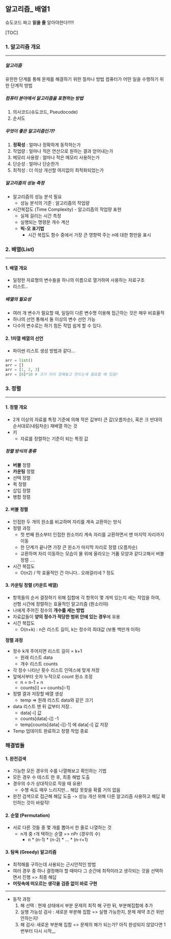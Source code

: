 ## 알고리즘_ 배열1

슈도코드 짜고 **읽을 줄** 알아야한다!!!!! 

[TOC]



### 1. 알고리즘 개요

---

##### 알고리즘

유한한 단계를 통해 문제를 해결하기 위한 절차나 방법
컴퓨터가 어떤 일을 수행하기 위한 단계적 방법



##### 컴퓨터 분야에서 알고리즘을 표현하는 방법

1. 의사코드(슈도코드, Pseudocode)
2. 순서도



##### 무엇이 좋은 알고리즘인가?

1. **정확성** : 얼마나 정확하게 동작하는가
2. 작업량 : 얼마나 적은 연산으로 원하는 결과 얻어내는가
3. 메모리 사용량 : 얼마나 적은 메모리 사용하는가
4. 단순성 : 얼마나 단순한가
5. 최적성 : 더 이상 개선할 여지없이 최적화되었는가



##### 알고리즘의 성능 측정 

- 알고리즘의 성능 분석 필요
  - 성능 분석의 기준 : 알고리즘의 작업량
- 시간복잡도 (Time Complexity) - 알고리즘의 작업량 표현
  - 실제 걸리는 시간 측정
  - 실행되는 명령문 개수 계산
  - **빅-오 표기법**
    - 시간 복잡도 함수 중에서 가장 큰 영향력 주는 n에 대한 항만을 표시



### 2. 배열(List)

---

#### 1. 배열 개요

- 일정한 자료형의 변수들을 하나의 이름으로 열거하여 사용하는 자료구조
- 리스트..

##### 배열의 필요성

- 여러 개 변수가 필요할 때, 일일이 다른 변수명 이용해 접근하는 것은 매우 비효율적
- 하나의 선언 통해서 둘 이상의 변수 선언 가능
- 다수의 변수로는 하기 힘든 작업 쉽게 할 수 있다. 



#### 2. 1차열 배열의 선언 

- 파이썬 리스트 생성 방법과 같다... 

```python
arr = list()
arr = []
arr = [1, 2, 3]
arr = [0]*10 # 크기 미리 정해놓고 만드는게 필요할 때 있음! 
```



### 3. 정렬

---

#### 1. 정렬 개요

- 2개 이상의 자료를 특정 기준에 의해 작은 값부터 큰 값(오름차순), 혹은 크 반대의 순서대로(내림차순) 재배열 하는 것 
- 키
  - 자료를 정렬하는 기준이 되는 특정 값

##### 정렬 방식의 종류

- **버블** 정렬
- **카운팅** 정렬
- 선택 정렬
- 퀵 정렬
- 삽입 정렬
- 병합 정렬



#### 2. 버블 정렬

- 인접한 두 개의 원소를 비교하며 자리를 계속 교환하는 방식 
- 정렬 과정
  - 첫 번째 원소부터 인접한 원소끼리 계속 자리를 교환하면서 맨 마지막 자리까지 이동
  - 한 단계가 끝나면 가장 큰 원소가 마지막 자리로 정렬 (오름차순)
  - 교환하며 자리 이동하는 모습이 물 위에 올라오는 거품 모양과 같다고해서 버블 정렬 ....
- 시간 복잡도
  - O(n2) / 막 효율적인 건 아니다.. 오래걸리네 ? 정도



#### 3. 카운팅 정렬 (카운트 배열)

- 항목들의 순서 결정하기 위해 집합에 각 항목이 몇 개씩 있는지 세는 작업을 하여, 선형 시간에 정렬하는 효율적인 알고리즘 (뭔소리야)
- 나에게 주어진 정수의 **개수를 세는 방법**
- 자료값들이 **양의 정수가 적당한 범위 안에 있는 경우**에 유용
- 시간 복잡도
  - O(n+k) : n은 리스트 길이, k는 정수의 최대값 (보통 백만개 이하)

**정렬 과정**

- 정수 k개 주어지면 리스트 길이 = k+1
  - 원래 리스트 data
  - 개수 리스트 counts 
- 각 정수 나타난 횟수 리스트 인덱스에 맞게 저장
- 앞에서부터 숫자 누적으로 count 원소 조정
  - n = n-1 + n
  - counts[i] += counts[i-1]
- 정렬 결과 저장할 배열 생성
  - temp => 원래 리스트 data와  같은 크기
- data 리스트 맨 뒤 값부터 저장..
  - data[-i] 값
  - counts[data[-i]] -1 
  - temp[counts[data[-i]]-1] 에 data[-i] 값 저장
- Temp 업데이트 완료하고 정렬 작업 종료



### 해결법들

#### 1. 완전검색 

- 가능한 모든 경우의 수를 나열해보고 확인하는 기법
- 모든 경우 수 테스트 한 후, 최종 해법 도출
- 경우의 수가 상대적으로 작을 때 유용!
  - 수행 속도 매우 느리지만... 해답 못찾을 확률 거의 없음
- 완전 검색으로 접근해 해답 도출 -> 성능 개선 위해 다른 알고리즘 사용하고 해답 확인하는 것이 바람직! 



#### 2. 순열 (Permutation)

- 서로 다른 것들 중 몇 개를 뽑아서 한 줄로 나열하는 것
  - n개 중 r개 택하는 순열 => nPr (경우의 수)
    - n * (n-1) * (n-2) * ... * (n-r+1)



#### 3. 탐욕 (Greedy) 알고리즘

- 최적해를 구하는데 사용되는 근시안적인 방법
- 여러 경우 중 하나 결정해야 할 때마다 그 순간에 최적이라고 생각되는 것을 선택하면서 진행 => 최종 해답
- **머릿속에 떠오르는 생각을 검증 없이 바로 구현**

---

- 동작 과정
  1. 해 선택 : 현재 상태에서 부분 문제의 최적 해 구한 뒤, 부분해집합에 추가
  2. 실행 가능성 검사 : 새로운 부분해 집합 => 실행 가능한지, 문제 제약 조건 위반 안하는지!
  3. 해 검사: 새로운 부분해 집합 => 문제의 해가 되는가? 아직 완성되지 않았다면 1번부터 다시 시작,,,